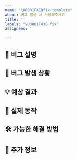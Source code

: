 ```yaml
---
name: "\U0001F41Bfix-template"
about: 버그 발생 시 사용해주세요
title: ''
labels: "\U0001F41B fix"
assignees: ''

---
```


## 🐛 버그 설명 <!-- 어떤 버그인지 간결하게 설명해주세요 -->

## 🚨 버그 발생 상황 <!-- 어떤 상황에서 발생한 버그인지 설명해주세요 -->
<!-- (가능하면) Given-When-Then 형식으로 서술해주세요 -->

## 💡 예상 결과 <!-- 예상했던 정상적인 결과가 어떤 것이었는지 설명해주세요 -->

## 🚩 실제 동작 <!-- 현재 어떻게 동작하는지 설명해주세요 -->

## 🛠️ 가능한 해결 방법 <!-- 문제를 해결하기 위한 아이디어가 있다면 간단히 작성해주세요 -->

## 📎 추가 정보 <!-- 문제와 관련된 스크린샷이나 에러 로그 또는 기타 참고 자료를 첨부해주세요 -->
